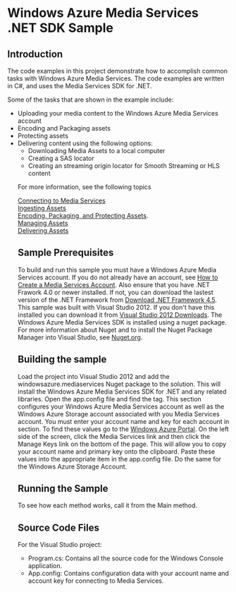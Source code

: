 <h1>Windows Azure Media Services .NET SDK Sample</h1>
    
<h2>Introduction</h2>
<p>The code examples in this project demonstrate how to accomplish common tasks with Windows Azure Media Services. The code examples are written in C#, and uses the Media Services SDK for .NET.</p>
<p>Some of the tasks that are shown in the example include:</p>
<ul>
<li>Uploading your media content to the Windows Azure Media Services account</li>
<li>Encoding and Packaging assets</li>
<li>Protecting assets</li>
<li>Delivering content using the following options:<ul>
<li>Downloading Media Assets to a local computer</li>
<li>Creating a SAS locator</li>
<li>Creating an streaming origin locator for Smooth Streaming or HLS content</li>
</ul>

<p>For more information, see the following topics 
<p>
<a href="http://msdn.microsoft.com/en-us/library/windowsazure/jj129571.aspx">Connecting to Media Services
</a><br>
<a href="http://msdn.microsoft.com/en-us/library/windowsazure/jj129584.aspx">Ingesting Assets</a>
<br>
<a href="http://msdn.microsoft.com/en-us/library/windowsazure/jj129580.aspx">Encoding, Packaging, and Protecting Assets</a>.<br>
<a href="http://msdn.microsoft.com/en-us/library/windowsazure/jj129589.aspx">Managing Assets</a>
<br>
<a href="http://msdn.microsoft.com/en-us/library/windowsazure/jj129575.aspx">Delivering Assets</a></p>

<h2>Sample Prerequisites</h2>
To build and run this sample you must have a Windows Azure Media Services account. If you do not already have an account, see <a href="http://go.microsoft.com/fwlink/?LinkId=256662"> How to Create a Media Services Account</a>. Also ensure that you have .NET Frawork 4.0 or newer installed. If not, you can download the lastest version of the .NET Framework from <a href="http://www.microsoft.com/en-us/download/details.aspx?id=30653">Download .NET Framework 4.5</a>. This sample was built with Visual Studio 2012. If you don't have this installed you can download it from <a href="http://www.microsoft.com/visualstudio/eng/downloads">Visual Studio 2012 Downloads</a>. The Windows Azure Media Services SDK is installed using a nuget package. For more information about Nuget and to install the Nuget Package Manager into Visual Studio, see <a href="http://nuget.org/">Nuget.org</a>.

<p><h2>Building the sample</h2></p>
Load the project into Visual Studio 2012 and add the windowsazure.mediaservices Nuget package to the solution. This will install the Windows Azure Media Services SDK for .NET and any related libraries. Open the app.config file and find the <appSettings> tag. This section configures your Windows Azure Media Services account as well as the Windows Azure Storage account associated with you Media Services account. You must enter your account name and key for each account in <appSettings> section. To find these values go to the <a href=https://manage.windowsazure.com>Windows Azure Portal</a>. On the left side of the screen, click the Media Services link and then click the Manage Keys link on the bottom of the page. This will allow you to copy your account name and primary key onto the clipboard. Paste these values into the appropriate item in the app.config file. Do the same for the Windows Azure Storage Account.

<h2>Running the Sample</h2>
<p>To see how each method works, call it from the Main method.</p>
<h2>Source Code Files</h2>
<p>For the Visual Studio project:</p>
<ul>
<li>Program.cs: Contains all the source code for the Windows Console application.
</li><li>App.config: Contains configuration data with your account name and account key for connecting to Media Services.
</li></ul>

